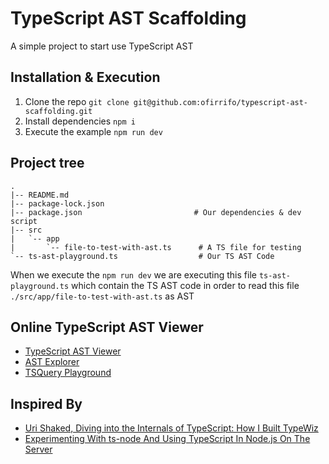 # TypeScript AST Scaffolding

A simple project to start use TypeScript AST

## Installation & Execution
1. Clone the repo `git clone git@github.com:ofirrifo/typescript-ast-scaffolding.git`
2. Install dependencies `npm i`
3. Execute the example `npm run dev`

## Project tree

```
.
|-- README.md
|-- package-lock.json
|-- package.json                         # Our dependencies & dev script
|-- src
|   `-- app
|       `-- file-to-test-with-ast.ts      # A TS file for testing
`-- ts-ast-playground.ts                  # Our TS AST Code

```

When we execute the `npm run dev` we are executing this file `ts-ast-playground.ts`
which contain the TS AST code in order to read this file `./src/app/file-to-test-with-ast.ts` as AST



## Online TypeScript AST Viewer
- [TypeScript AST Viewer](https://ts-ast-viewer.com/#code/KYDwDg9gTgLgBAYwDYEMDOa4EE4G8BQ+cxiEAdmjFAK4IzQAUAlHgL6ElxooBuwDZFAFtgALi5UAlmQDmLAp04JyaCEmAA6JBBkDhwJgG4iJdu0LKK8FHAC8cMsADu2Yyg3c+DAOQxglbyMgA)
- [AST Explorer](https://astexplorer.net/)
- [TSQuery Playground](https://tsquery-playground.firebaseapp.com/)


## Inspired By
- [Uri Shaked, Diving into the Internals of TypeScript: How I Built TypeWiz](https://medium.com/@urish/diving-into-the-internals-of-typescript-how-i-built-typewiz-d273bbef3565)
- [Experimenting With ts-node And Using TypeScript In Node.js On The Server](https://www.bennadel.com/blog/3268-experimenting-with-ts-node-and-using-typescript-in-node-js-on-the-server.htm)
